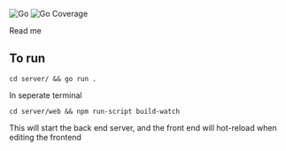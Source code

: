 ![Go](https://github.com/jak103/uno/workflows/Go/badge.svg?branch=master)
![Go Coverage]()

Read me

## To run 

`cd server/ && go run .`

In seperate terminal

`cd server/web && npm run-script build-watch`

This will start the back end server, and the front end will hot-reload when editing the frontend
